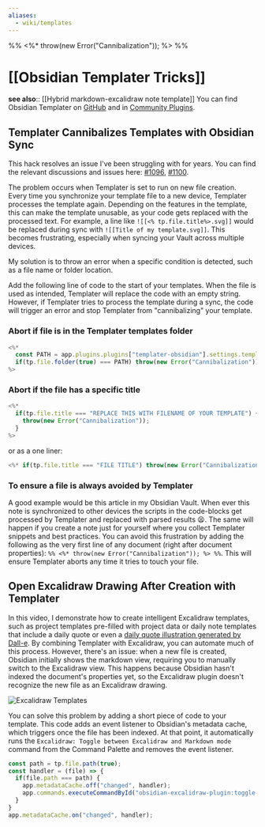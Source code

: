 ```yaml
---
aliases:
  - wiki/templates
---
```

%% <%* throw(new Error("Cannibalization")); %> %%
# [[Obsidian Templater Tricks]]
**see also**:: [[Hybrid markdown-excalidraw note template]]
You can find Obsidian Templater on [GitHub](https://github.com/SilentVoid13/Templater) and in [Community Plugins](obsidian://show-plugin?id=templater-obsidian).

## Templater Cannibalizes Templates with Obsidian Sync

This hack resolves an issue I've been struggling with for years. You can find the relevant discussions and issues here: [#1096](https://github.com/SilentVoid13/Templater/discussions/1096), [#1100](https://github.com/SilentVoid13/Templater/issues/1100).

The problem occurs when Templater is set to run on new file creation. Every time you synchronize your template file to a new device, Templater processes the template again. Depending on the features in the template, this can make the template unusable, as your code gets replaced with the processed text. For example, a line like `![[<% tp.file.title%>.svg]]` would be replaced during sync with `![[Title of my template.svg]]`. This becomes frustrating, especially when syncing your Vault across multiple devices.

My solution is to throw an error when a specific condition is detected, such as a file name or folder location. 

Add the following line of code to the start of your templates. When the file is used as intended, Templater will replace the code with an empty string. However, if Templater tries to process the template during a sync, the code will trigger an error and stop Templater from "cannibalizing" your template.

### Abort if file is in the Templater templates folder
```js
<%*
  const PATH = app.plugins.plugins["templater-obsidian"].settings.templates_folder;
  if(tp.file.folder(true) === PATH) throw(new Error("Cannibalization"));
%>
```

### Abort if the file has a specific title
```js
<%*
  if(tp.file.title === "REPLACE THIS WITH FILENAME OF YOUR TEMPLATE") {
    throw(new Error("Cannibalization"));
  }
%>
```
or as a one liner:
```js
<%* if(tp.file.title === "FILE TITLE") throw(new Error("Cannibalization"));%>
```

### To ensure a file is always avoided by Templater
A good example would be this article in my Obsidian Vault. When ever this note is synchronized to other devices the scripts in the code-blocks get processed by Templater and replaced with parsed results 😫. The same will happen if you create a note just for yourself where you collect Templater snippets and best practices. You can avoid this frustration by adding the following as the very first line of any document (right after document properties): `%% <%* throw(new Error("Cannibalization")); %> %%`. This will ensure Templater aborts any time it tries to touch your file.

## Open Excalidraw Drawing After Creation with Templater

In this video, I demonstrate how to create intelligent Excalidraw templates, such as project templates pre-filled with project data or daily note templates that include a daily quote or even a [daily quote illustration generated by Dall-e](https://youtu.be/Tr1rzThssL8). By combining Templater with Excalidraw, you can automate much of this process. However, there's an issue: when a new file is created, Obsidian initially shows the markdown view, requiring you to manually switch to the Excalidraw view. This happens because Obsidian hasn't indexed the document's properties yet, so the Excalidraw plugin doesn't recognize the new file as an Excalidraw drawing.

![Excalidraw Templates](https://youtu.be/jgUpYznHP9A)

You can solve this problem by adding a short piece of code to your template. This code adds an event listener to Obsidian's metadata cache, which triggers once the file has been indexed. At that point, it automatically runs the `Excalidraw: Toggle between Excalidraw and Markdown mode` command from the Command Palette and removes the event listener.

```js
const path = tp.file.path(true);
const handler = (file) => {
  if(file.path === path) {
    app.metadataCache.off("changed", handler);
    app.commands.executeCommandById("obsidian-excalidraw-plugin:toggle-excalidraw-view")
  }
}
app.metadataCache.on("changed", handler);
```
